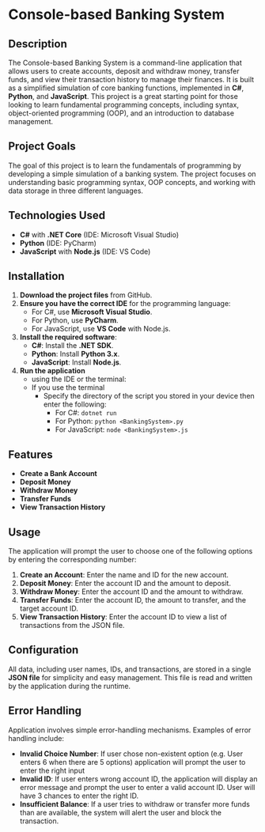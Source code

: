 # Console-based Banking System

## Description
The Console-based Banking System is a command-line application that allows users to create accounts, deposit and withdraw money, transfer funds, and view their transaction history to manage their finances. It is built as a simplified simulation of core banking functions, implemented in **C#**, **Python**, and **JavaScript**. This project is a great starting point for those looking to learn fundamental programming concepts, including syntax, object-oriented programming (OOP), and an introduction to database management.

## Project Goals
The goal of this project is to learn the fundamentals of programming by developing a simple simulation of a banking system. The project focuses on understanding basic programming syntax, OOP concepts, and working with data storage in three different languages.

## Technologies Used
- **C#** with **.NET Core** (IDE: Microsoft Visual Studio)
- **Python**  (IDE: PyCharm)
- **JavaScript** with **Node.js** (IDE: VS Code)


## Installation
1. **Download the project files** from GitHub.
2. **Ensure you have the correct IDE** for the programming language:
   - For C#, use **Microsoft Visual Studio**.
   - For Python, use **PyCharm**.
   - For JavaScript, use **VS Code** with Node.js.
3. **Install the required software**:
   - **C#**: Install the **.NET SDK**.
   - **Python**: Install **Python 3.x**.
   - **JavaScript**: Install **Node.js**.
4. **Run the application** 
   - using the IDE or the terminal:
   - If you use the terminal 
      - Specify the directory of the script you stored in your device then enter the following:
         - For C#: `dotnet run`
         - For Python: `python <BankingSystem>.py`
         - For JavaScript: `node <BankingSystem>.js`

## Features
- **Create a Bank Account**
- **Deposit Money**
- **Withdraw Money**
- **Transfer Funds**
- **View Transaction History**

## Usage
The application will prompt the user to choose one of the following options by entering the corresponding number:
1. **Create an Account**: Enter the name and ID for the new account.
2. **Deposit Money**: Enter the account ID and the amount to deposit.
3. **Withdraw Money**: Enter the account ID and the amount to withdraw.
4. **Transfer Funds**: Enter the account ID, the amount to transfer, and the target account ID.
5. **View Transaction History**: Enter the account ID to view a list of transactions from the JSON file.


## Configuration
All data, including user names, IDs, and transactions, are stored in a single **JSON file** for simplicity and easy management. This file is read and written by the application during the runtime.

## Error Handling
Application involves simple error-handling mechanisms. Examples of error handling include:
- **Invalid Choice Number**: If user chose non-existent option (e.g. User enters 6 when there are 5 options) application will prompt the user to enter the right input
- **Invalid ID**: If user enters wrong account ID, the application will display an error message and prompt the user to enter a valid account ID. User will have 3 chances to enter the right ID.
- **Insufficient Balance**: If a user tries to withdraw or transfer more funds than are available, the system will alert the user and block the transaction.


